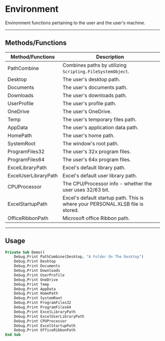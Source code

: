 # Environment

Environment functions pertaining to the user and the user's machine.


---

## Methods/Functions

| Method/Functions     | Description                                                                    |
|----------------------|--------------------------------------------------------------------------------|
| PathCombine          | Combines paths by utilizing `Scripting.FileSystemObject`.                      |
| Desktop              | The user's desktop path.                                                       |
| Documents            | The user's documents path.                                                     |
| Downloads            | The user's downloads path.                                                     |
| UserProfile          | The user's profile path.                                                       |
| OneDrive             | The user's OneDrive.                                                           |
| Temp                 | The user's temporary files path.                                               |
| AppData              | The user's application data path.                                              |
| HomePath             | The user's home path.                                                          |
| SystemRoot           | The window's root path.                                                        |
| ProgramFiles32       | The user's 32x program files.                                                  |
| ProgramFiles64       | The user's 64x program files.                                                  |
| ExcelLibraryPath     | Excel's default library path.                                                  |
| ExcelUserLibraryPath | Excel's default user library path.                                             |
| CPUProcessor         | The CPU/Processor info - whether the user uses 32/63 bit.                      |
| ExcelStartupPath     | Excel's default startup path. This is where your PERSONAL.XLSB file is stored. |
| OfficeRibbonPath     | Microsoft office Ribbon path.                                                  |

---


## Usage

```vb
Private Sub Demo()
    Debug.Print PathCombine(Desktop, "A Folder On The Desktop")
    Debug.Print Desktop
    Debug.Print Documents
    Debug.Print Downloads
    Debug.Print UserProfile
    Debug.Print OneDrive
    Debug.Print Temp
    Debug.Print AppData
    Debug.Print HomePath
    Debug.Print SystemRoot
    Debug.Print ProgramFiles32
    Debug.Print ProgramFiles64
    Debug.Print ExcelLibraryPath
    Debug.Print ExcelUserLibraryPath
    Debug.Print CPUProcessor
    Debug.Print ExcelStartupPath
    Debug.Print OfficeRibbonPath
End Sub
```